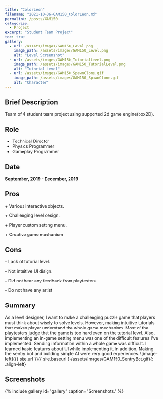 ```yaml
---
title: "ColorLeon"
filename: "2021-10-06-GAM150_ColorLeon.md"
permalink: /posts/GAM150
categories:
  - Project
excerpt: "Student Team Project"
toc: true
gallery:
  - url: /assets/images/GAM150_Level.png
    image_path: /assets/images/GAM150_Level.png
    alt: "Level Screenshot"
  - url: /assets/images/GAM150_TutorialLevel.png
    image_path: /assets/images/GAM150_TutorialLevel.png
    alt: "Tutorial Level"
  - url: /assets/images/GAM150_SpawnClone.gif
    image_path: /assets/images/GAM150_SpawnClone.gif
    alt: "Character"
---
```


## Brief Description

 Team of 4 student team project using supported 2d game engine(box2D). 

## Role

- Technical Director
- Physics Programmer
- Gameplay Programmer

## Date

**September, 2019 - December, 2019**

## Pros

<div class="notice--success">
  <p>+ Various interactive objects.</p>
  <p>+ Challenging level design.</p>
  <p>+ Player custom setting menu.</p>
  <p>+ Creative game mechanism </p>
</div>

## Cons

<div class="notice--danger">
  <p>- Lack of tutorial level.</p>
  <p>- Not intuitive UI disign. </p>
  <p>- Did not hear any feedback from playtesters </p>
  <p>- Do not have any artist </p>
</div>

## Summary
As a level designer, I want to make a challenging puzzle game that players must think about wisely to solve levels. However, making intuitive tutorials that makes player understand the whole game mechanism. Most of the playtesters judge that the game is too hard even on the tutorial level. Also, implementing an in-game setting menu was one of the difficult features I've implemented. Sending information within a whole game was difficult. I learned basic features about UI while implementing it. In addition, Making the sentry bot and building simple AI were very good experiences. ![image-left]({{ site.url }}{{ site.baseurl }}/assets/images/GAM150_SentryBot.gif){: .align-left} 

## Screenshots
{% include gallery id="gallery" caption="Screenshots." %}